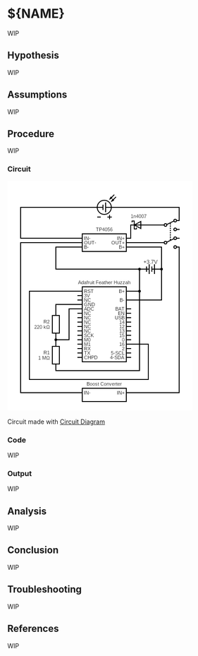 # ${NAME}

WIP

## Hypothesis

WIP

## Assumptions

WIP

## Procedure

WIP

### Circuit

![](./images/circuit.png)

Circuit made with [Circuit Diagram](https://www.circuit-diagram.org/)

### Code

WIP

### Output

WIP

## Analysis

WIP

## Conclusion

WIP

## Troubleshooting

WIP

## References

WIP

